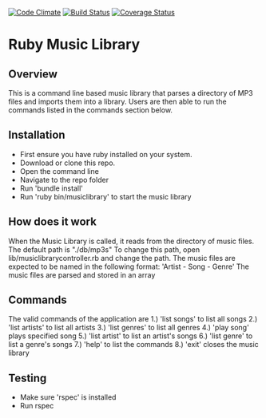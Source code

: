 [![Code Climate](https://codeclimate.com/github/andela-morekoya/checkpoint-one-music-library/badges/gpa.svg)](https://codeclimate.com/github/andela-morekoya/checkpoint-one-music-library)
[![Build Status](https://travis-ci.org/andela-morekoya/checkpoint-one.svg?branch=master)](https://travis-ci.org/andela-morekoya/checkpoint-one)
[![Coverage Status](https://coveralls.io/repos/github/andela-morekoya/checkpoint-one/badge.svg?branch=master)](https://coveralls.io/github/andela-morekoya/checkpoint-one?branch=master)
# Ruby Music Library

## Overview
This is a command line based music library that parses a directory of MP3 files and imports them into a library. Users are then able to run the commands listed in the commands section below.


## Installation
 - First ensure you have ruby installed on your system. 
 - Download or clone this repo.
 - Open the command line
 - Navigate to the repo folder
 - Run 'bundle install'
 - Run 'ruby bin/musiclibrary' to start the music library

## How does it work
When the Music Library is called, it reads from the directory of music files.
The default path is "./db/mp3s"
To change this path, open lib/musiclibrarycontroller.rb and change the path.
The music files are expected to be named in the following format: 'Artist - Song - Genre'
The music files are parsed and stored in an array

## Commands
The valid commands of the application are
1.) 'list songs' to list all songs
2.) 'list artists' to list all artists
3.) 'list genres' to list all genres
4.) 'play song' plays specified song
5.) 'list artist' to list an artist's songs
6.) 'list genre' to list a genre's songs
7.) 'help' to list the commands
8.) 'exit' closes the music library

## Testing
 - Make sure 'rspec' is installed
 - Run rspec